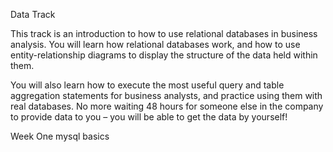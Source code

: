 Data Track

This track is an introduction to how to use relational databases in business analysis. You will learn how relational databases work, and how to use entity-relationship diagrams to display the structure of the data held within them.

You will also learn how to execute the most useful query and table aggregation statements for business analysts, and practice using them with real databases. No more waiting 48 hours for someone else in the company to provide data to you – you will be able to get the data by yourself!

Week One
mysql basics
